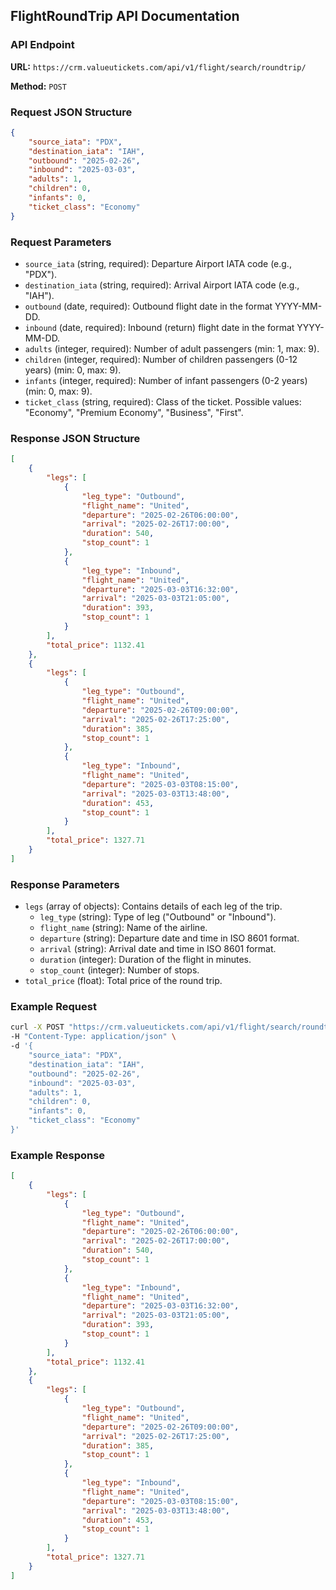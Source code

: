 ## FlightRoundTrip API Documentation

### API Endpoint
**URL:** `https://crm.valueutickets.com/api/v1/flight/search/roundtrip/`

**Method:** `POST`

### Request JSON Structure
```json
{
    "source_iata": "PDX",
    "destination_iata": "IAH",
    "outbound": "2025-02-26",
    "inbound": "2025-03-03",
    "adults": 1,
    "children": 0,
    "infants": 0,
    "ticket_class": "Economy"
}
```

### Request Parameters
- `source_iata` (string, required): Departure Airport IATA code (e.g., "PDX").
- `destination_iata` (string, required): Arrival Airport IATA code (e.g., "IAH").
- `outbound` (date, required): Outbound flight date in the format YYYY-MM-DD.
- `inbound` (date, required): Inbound (return) flight date in the format YYYY-MM-DD.
- `adults` (integer, required): Number of adult passengers (min: 1, max: 9).
- `children` (integer, required): Number of children passengers (0-12 years) (min: 0, max: 9).
- `infants` (integer, required): Number of infant passengers (0-2 years) (min: 0, max: 9).
- `ticket_class` (string, required): Class of the ticket. Possible values: "Economy", "Premium Economy", "Business", "First".

### Response JSON Structure
```json
[
    {
        "legs": [
            {
                "leg_type": "Outbound",
                "flight_name": "United",
                "departure": "2025-02-26T06:00:00",
                "arrival": "2025-02-26T17:00:00",
                "duration": 540,
                "stop_count": 1
            },
            {
                "leg_type": "Inbound",
                "flight_name": "United",
                "departure": "2025-03-03T16:32:00",
                "arrival": "2025-03-03T21:05:00",
                "duration": 393,
                "stop_count": 1
            }
        ],
        "total_price": 1132.41
    },
    {
        "legs": [
            {
                "leg_type": "Outbound",
                "flight_name": "United",
                "departure": "2025-02-26T09:00:00",
                "arrival": "2025-02-26T17:25:00",
                "duration": 385,
                "stop_count": 1
            },
            {
                "leg_type": "Inbound",
                "flight_name": "United",
                "departure": "2025-03-03T08:15:00",
                "arrival": "2025-03-03T13:48:00",
                "duration": 453,
                "stop_count": 1
            }
        ],
        "total_price": 1327.71
    }
]
```

### Response Parameters
- `legs` (array of objects): Contains details of each leg of the trip.
  - `leg_type` (string): Type of leg ("Outbound" or "Inbound").
  - `flight_name` (string): Name of the airline.
  - `departure` (string): Departure date and time in ISO 8601 format.
  - `arrival` (string): Arrival date and time in ISO 8601 format.
  - `duration` (integer): Duration of the flight in minutes.
  - `stop_count` (integer): Number of stops.
- `total_price` (float): Total price of the round trip.

### Example Request
```bash
curl -X POST "https://crm.valueutickets.com/api/v1/flight/search/roundtrip/" \
-H "Content-Type: application/json" \
-d '{
    "source_iata": "PDX",
    "destination_iata": "IAH",
    "outbound": "2025-02-26",
    "inbound": "2025-03-03",
    "adults": 1,
    "children": 0,
    "infants": 0,
    "ticket_class": "Economy"
}'
```

### Example Response
```json
[
    {
        "legs": [
            {
                "leg_type": "Outbound",
                "flight_name": "United",
                "departure": "2025-02-26T06:00:00",
                "arrival": "2025-02-26T17:00:00",
                "duration": 540,
                "stop_count": 1
            },
            {
                "leg_type": "Inbound",
                "flight_name": "United",
                "departure": "2025-03-03T16:32:00",
                "arrival": "2025-03-03T21:05:00",
                "duration": 393,
                "stop_count": 1
            }
        ],
        "total_price": 1132.41
    },
    {
        "legs": [
            {
                "leg_type": "Outbound",
                "flight_name": "United",
                "departure": "2025-02-26T09:00:00",
                "arrival": "2025-02-26T17:25:00",
                "duration": 385,
                "stop_count": 1
            },
            {
                "leg_type": "Inbound",
                "flight_name": "United",
                "departure": "2025-03-03T08:15:00",
                "arrival": "2025-03-03T13:48:00",
                "duration": 453,
                "stop_count": 1
            }
        ],
        "total_price": 1327.71
    }
]
```